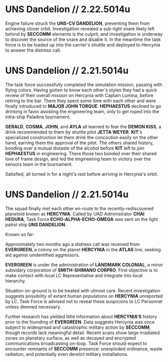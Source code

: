 # UNS Dandelion // 2.22.5014u
Engine failure struck the **UNS-CV DANDELION**, preventing them from achieving closer orbit.  Investigation revealed a sub-light snare likely left behind by **SECCOMM** elements is the culprit, and investigation is underway to discover the source of the snare and disable it.  In the meantime the task force is to be loaded up into the carrier's shuttle and deployed to Hercynia to answer the distress call.

# UNS Dandelion // 2.21.5014u
The task force successfully completed the simulation mission, passing with flying colors.  Having gotten to know each other's styles they had a quick review of their overall mission on Hercynia with Captain Lumina, before retiring to the bar.  There they spent some time with each other and were finally introduced to **MAJOR JOHN TORQUE**.  **HEPHAESTUS** declined to go drinking in favor assisting the engineering team, only to get roped into the intra-ship Paladins tournament.

**GERALD**, **COSMA**, **JOHN**, and **AYLA** all learned to fear the **DEMON KISS**, a drink recommended to them by shuttle pilot **JETTA WEYER**.  **KIT**'s specialized construction let them drink the concoction easily on the other hand, earning them the approval of the pilot.  The others shared history, bonding over a mutual distaste of the alcohol before **KIT** left to join **HEPHAESTUS** in engineering.  There those two bonded over their shared love of frame design, and led the engineering team to victory over the sensors team in the tournament.

Satisfied, all turned in for a night's rest before arriving in Hercynia's orbit.

# UNS Dandelion // 2.21.5014u
The squad finally met each other en-route to the recently-rediscovered planetoid known as **HERCYNIA**. Called by UAD Administrator **CHAI HEDURA**, Task Force **ECHO-ALPHA-ECHO-OMEGA** was sent on the light patrol ship **UNS DANDELION**. 

Known so far:

Approximately two months ago a distress call was received from **EVERGREEN**, a colony on the planet **HERCYNIA** in the **ATLAS** line, seeking aid against unidentified aggressors.

**EVERGREEN** is under the administration of **LANDMARK COLONIAL**, a minor subsidary corporation of **SMITH-SHIMANO CORPRO**.  First objective is to make contact with local LC Representative and integrate into local hierarchy.

Situation on-ground is to be treated with utmost care.  Recent investigation suggests possibility of extant human populations on **HERCYNIA** unreported by LC. Task Force is advised not to reveal these suspicions to LC Personnel unless deemed necessary.

Further research has yielded little information about **HERCYNIA'S** history prior to the founding of **EVERGREEN**.  Data suggests Hercynia was once subject to widespread and catastrophic military action by **SECCOMM**, though records lack meaningful detail.  Recent scans show large irradiated zones on planetary surface, as well as decayed and encrypted communications broadcasting on-loop.  Task Force should expect to encounter remnants of **SECCOMM** presence: unexploded ordinance, waste radiation, and potentially even derelict military installations.